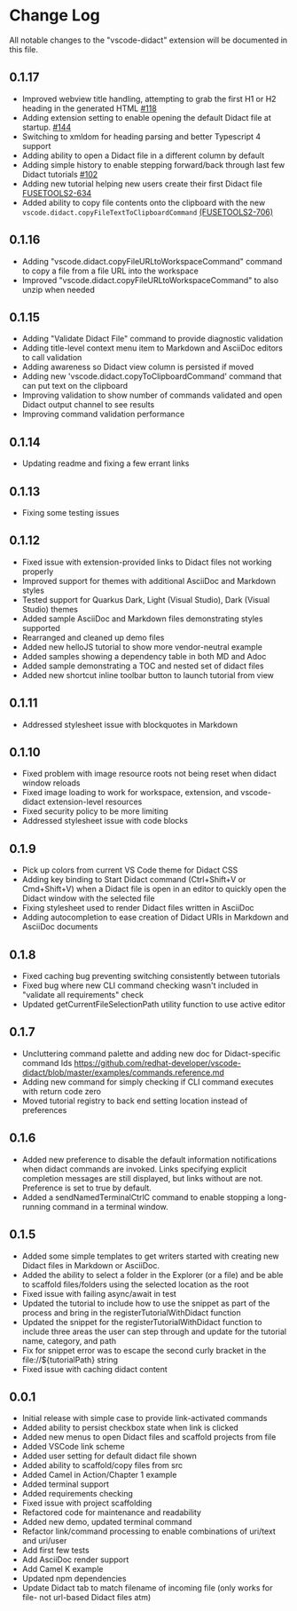 # Change Log

All notable changes to the "vscode-didact" extension will be documented in this file.

## 0.1.17

 - Improved webview title handling, attempting to grab the first H1 or H2 heading in the generated HTML [#118](https://github.com/redhat-developer/vscode-didact/issues/118)
 - Adding extension setting to enable opening the default Didact file at startup. [#144](https://github.com/redhat-developer/vscode-didact/issues/144)
 - Switching to xmldom for heading parsing and better Typescript 4 support
 - Adding ability to open a Didact file in a different column by default
 - Adding simple history to enable stepping forward/back through last few Didact tutorials [#102](https://github.com/redhat-developer/vscode-didact/issues/102)
 - Adding new tutorial helping new users create their first Didact file [FUSETOOLS2-634](https://issues.redhat.com/browse/FUSETOOLS2-634)
 - Added ability to copy file contents onto the clipboard with the new `vscode.didact.copyFileTextToClipboardCommand` [(FUSETOOLS2-706)](https://issues.redhat.com/browse/FUSETOOLS2-706)

## 0.1.16

 - Adding "vscode.didact.copyFileURLtoWorkspaceCommand" command to copy a file from a file URL into the workspace
 - Improved "vscode.didact.copyFileURLtoWorkspaceCommand" to also unzip when needed

## 0.1.15

 - Adding "Validate Didact File" command to provide diagnostic validation
 - Adding title-level context menu item to Markdown and AsciiDoc editors to call validation
 - Adding awareness so Didact view column is persisted if moved
 - Adding new 'vscode.didact.copyToClipboardCommand' command that can put text on the clipboard
 - Improving validation to show number of commands validated and open Didact output channel to see results
 - Improving command validation performance

## 0.1.14

 - Updating readme and fixing a few errant links

## 0.1.13

 - Fixing some testing issues

## 0.1.12

 - Fixed issue with extension-provided links to Didact files not working properly
 - Improved support for themes with additional AsciiDoc and Markdown styles
 - Tested support for Quarkus Dark, Light (Visual Studio), Dark (Visual Studio) themes
 - Added sample AsciiDoc and Markdown files demonstrating styles supported
 - Rearranged and cleaned up demo files
 - Added new helloJS tutorial to show more vendor-neutral example
 - Added samples showing a dependency table in both MD and Adoc
 - Added sample demonstrating a TOC and nested set of didact files
 - Added new shortcut inline toolbar button to launch tutorial from view 

## 0.1.11

 - Addressed stylesheet issue with blockquotes in Markdown

## 0.1.10

- Fixed problem with image resource roots not being reset when didact window reloads
- Fixed image loading to work for workspace, extension, and vscode-didact extension-level resources
- Fixed security policy to be more limiting
- Addressed stylesheet issue with code blocks

## 0.1.9

 - Pick up colors from current VS Code theme for Didact CSS
 - Adding key binding to Start Didact command (Ctrl+Shift+V or Cmd+Shift+V) when a Didact file is open in an editor to quickly open the Didact window with the selected file
 - Fixing stylesheet used to render Didact files written in AsciiDoc
 - Adding autocompletion to ease creation of Didact URIs in Markdown and AsciiDoc documents

## 0.1.8

 - Fixed caching bug preventing switching consistently between tutorials 
 - Fixed bug where new CLI command checking wasn't included in "validate all requirements" check
 - Updated getCurrentFileSelectionPath utility function to use active editor

## 0.1.7

 - Uncluttering command palette and adding new doc for Didact-specific command Ids https://github.com/redhat-developer/vscode-didact/blob/master/examples/commands.reference.md
 - Adding new command for simply checking if CLI command executes with return code zero
 - Moved tutorial registry to back end setting location instead of preferences

## 0.1.6

- Added new preference to disable the default information notifications when didact commands are invoked. Links specifying explicit completion messages are still displayed, but links without are not. Preference is set to true by default.
- Added a sendNamedTerminalCtrlC command to enable stopping a long-running command in a terminal window.

## 0.1.5

- Added some simple templates to get writers started with creating new Didact files in Markdown or AsciiDoc.
- Added the ability to select a folder in the Explorer (or a file) and be able to scaffold files/folders using the selected location as the root
- Fixed issue with failing async/await in test
- Updated the tutorial to include how to use the snippet as part of the process and bring in the registerTutorialWithDidact function
- Updated the snippet for the registerTutorialWithDidact function to include three areas the user can step through and update for the tutorial name, category, and path
- Fix for snippet error was to escape the second curly bracket in the file://${tutorialPath} string
- Fixed issue with caching didact content

## 0.0.1

- Initial release with simple case to provide link-activated commands
- Added ability to persist checkbox state when link is clicked
- Added new menus to open Didact files and scaffold projects from file
- Added VSCode link scheme
- Added user setting for default didact file shown
- Added ability to scaffold/copy files from src 
- Added Camel in Action/Chapter 1 example
- Added terminal support
- Added requirements checking
- Fixed issue with project scaffolding
- Refactored code for maintenance and readability
- Added new demo, updated terminal command
- Refactor link/command processing to enable combinations of uri/text and uri/user
- Add first few tests
- Add AsciiDoc render support
- Add Camel K example
- Updated npm dependencies
- Update Didact tab to match filename of incoming file (only works for file- not url-based Didact files atm)
